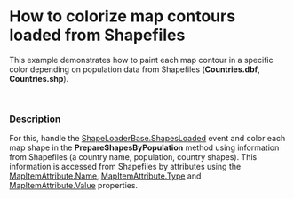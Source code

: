 # How to colorize map contours loaded from Shapefiles


<p>This example demonstrates how to paint each map contour in a specific color depending on population data from Shapefiles (<strong>Countries.dbf</strong>, <strong>Countries.shp</strong>).</p><p><br />
</p>


<h3>Description</h3>

<p>For this, handle the <a href="http://documentation.devexpress.com/#Silverlight/DevExpressXpfMapShapeLoaderBase_ShapesLoadedtopic"><u>ShapeLoaderBase.ShapesLoaded</u></a> event and color each map shape in the <strong>PrepareShapesByPopulation</strong> method using information from Shapefiles (a country name, population, country shapes). This information is accessed from Shapefiles by attributes using the <a href="http://documentation.devexpress.com/#Silverlight/DevExpressXpfMapMapItemAttribute_Nametopic"><u>MapItemAttribute.Name</u></a>, <a href="http://documentation.devexpress.com/#Silverlight/DevExpressXpfMapMapItemAttribute_Typetopic"><u>MapItemAttribute.Type</u></a> and <a href="http://documentation.devexpress.com/#Silverlight/DevExpressXpfMapMapItemAttribute_Valuetopic"><u>MapItemAttribute.Value</u></a> properties. </p><br />


<br/>


